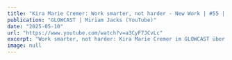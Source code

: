 ```yaml
---
title: "Kira Marie Cremer: Work smarter, not harder - New Work | #55 | GLOWCAST | Miriam Jacks"
publication: "GLOWCAST | Miriam Jacks (YouTube)"
date: "2025-05-10"
url: "https://www.youtube.com/watch?v=a3CyF7JCvLc"
excerpt: "Work smarter, not harder: Kira Marie Cremer im GLOWCAST über Achtsamkeit und neue Arbeitsmethoden für mehr Produktivität und Zufriedenheit."
image: null
---
```

